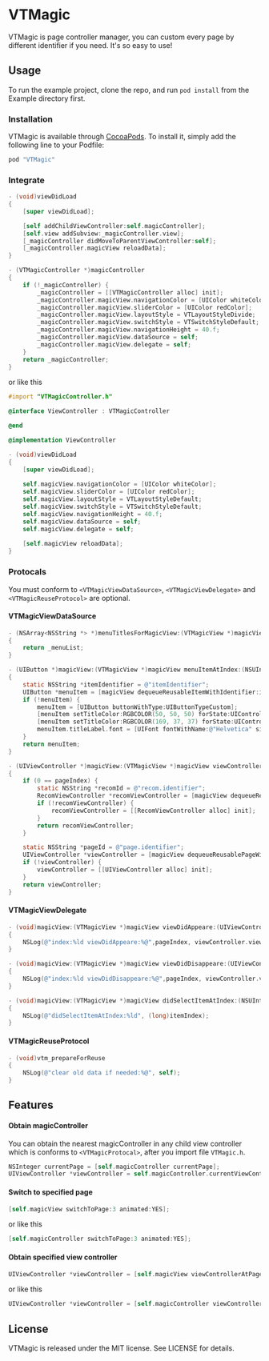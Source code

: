 # VTMagic

VTMagic is page controller manager, you can custom every page by different identifier if you need. It's so easy to use!

## Usage

To run the example project, clone the repo, and run `pod install` from the Example directory first.

### Installation

VTMagic is available through [CocoaPods](http://cocoapods.org). To install
it, simply add the following line to your Podfile:

```ruby
pod "VTMagic"
```

### Integrate

```objective-c
- (void)viewDidLoad
{
    [super viewDidLoad];

    [self addChildViewController:self.magicController];
    [self.view addSubview:_magicController.view];
    [_magicController didMoveToParentViewController:self];
    [_magicController.magicView reloadData];
}

- (VTMagicController *)magicController
{
    if (!_magicController) {
        _magicController = [[VTMagicController alloc] init];
        _magicController.magicView.navigationColor = [UIColor whiteColor];
        _magicController.magicView.sliderColor = [UIColor redColor];
        _magicController.magicView.layoutStyle = VTLayoutStyleDivide;
        _magicController.magicView.switchStyle = VTSwitchStyleDefault;
        _magicController.magicView.navigationHeight = 40.f;
        _magicController.magicView.dataSource = self;
        _magicController.magicView.delegate = self;
    }
    return _magicController;
}
```
or like this
```objective-c
#import "VTMagicController.h"

@interface ViewController : VTMagicController

@end
```

```objective-c
@implementation ViewController

- (void)viewDidLoad
{
    [super viewDidLoad];
    
    self.magicView.navigationColor = [UIColor whiteColor];
    self.magicView.sliderColor = [UIColor redColor];
    self.magicView.layoutStyle = VTLayoutStyleDefault;
    self.magicView.switchStyle = VTSwitchStyleDefault;
    self.magicView.navigationHeight = 40.f;
    self.magicView.dataSource = self;
    self.magicView.delegate = self;
    
    [self.magicView reloadData];
}
```

### Protocals

You must conform to `<VTMagicViewDataSource>`, `<VTMagicViewDelegate>` and `<VTMagicReuseProtocol>` are optional.

####  VTMagicViewDataSource

```objective-c
- (NSArray<NSString *> *)menuTitlesForMagicView:(VTMagicView *)magicView
{
    return _menuList;
}

- (UIButton *)magicView:(VTMagicView *)magicView menuItemAtIndex:(NSUInteger)itemIndex
{
    static NSString *itemIdentifier = @"itemIdentifier";
    UIButton *menuItem = [magicView dequeueReusableItemWithIdentifier:itemIdentifier];
    if (!menuItem) {
        menuItem = [UIButton buttonWithType:UIButtonTypeCustom];
        [menuItem setTitleColor:RGBCOLOR(50, 50, 50) forState:UIControlStateNormal];
        [menuItem setTitleColor:RGBCOLOR(169, 37, 37) forState:UIControlStateSelected];
        menuItem.titleLabel.font = [UIFont fontWithName:@"Helvetica" size:16.f];
    }
    return menuItem;
}

- (UIViewController *)magicView:(VTMagicView *)magicView viewControllerAtPage:(NSUInteger)pageIndex
{
    if (0 == pageIndex) {
        static NSString *recomId = @"recom.identifier";
        RecomViewController *recomViewController = [magicView dequeueReusablePageWithIdentifier:recomId];
        if (!recomViewController) {
            recomViewController = [[RecomViewController alloc] init];
        }
        return recomViewController;
    }

    static NSString *pageId = @"page.identifier";
    UIViewController *viewController = [magicView dequeueReusablePageWithIdentifier:pageId];
    if (!viewController) {
        viewController = [[UIViewController alloc] init];
    }
    return viewController;
}
```

#### VTMagicViewDelegate

```objective-c
- (void)magicView:(VTMagicView *)magicView viewDidAppeare:(UIViewController *)viewController atPage:(NSUInteger)pageIndex
{
    NSLog(@"index:%ld viewDidAppeare:%@",pageIndex, viewController.view);
}

- (void)magicView:(VTMagicView *)magicView viewDidDisappeare:(UIViewController *)viewController atPage:(NSUInteger)pageIndex
{
    NSLog(@"index:%ld viewDidDisappeare:%@",pageIndex, viewController.view);
}

- (void)magicView:(VTMagicView *)magicView didSelectItemAtIndex:(NSUInteger)itemIndex
{
    NSLog(@"didSelectItemAtIndex:%ld", (long)itemIndex);
}
```

#### VTMagicReuseProtocol

```objective-c
- (void)vtm_prepareForReuse
{
    NSLog(@"clear old data if needed:%@", self);
}
```

## Features

#### Obtain magicController

You can obtain the nearest magicController in any child view controller which is conforms to `<VTMagicProtocal>`, after you import file `VTMagic.h`.
```objective-c
NSInteger currentPage = [self.magicController currentPage];
UIViewController *viewController = self.magicController.currentViewController;
```

#### Switch to specified page

```objective-c
[self.magicView switchToPage:3 animated:YES];
```
or like this
```objective-c
[self.magicController switchToPage:3 animated:YES];
```
#### Obtain specified view controller

```objective-c
UIViewController *viewController = [self.magicView viewControllerAtPage:3];
```
or like this
```objective-c
UIViewController *viewController = [self.magicController viewControllerAtPage:3];
```

## License

VTMagic is released under the MIT license. See LICENSE for details.
